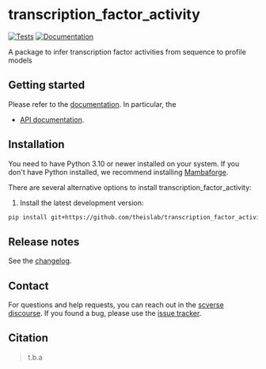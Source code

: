 # transcription_factor_activity

[![Tests][badge-tests]][link-tests]
[![Documentation][badge-docs]][link-docs]

[badge-tests]: https://img.shields.io/github/actions/workflow/status/lauradmartens/transcription_factor_activity/test.yaml?branch=main
[link-tests]: https://github.com/theislab/transcription_factor_activity/actions/workflows/test.yml
[badge-docs]: https://img.shields.io/readthedocs/transcription_factor_activity

A package to infer transcription factor activities from sequence to profile models

## Getting started

Please refer to the [documentation][link-docs]. In particular, the

-   [API documentation][link-api].

## Installation

You need to have Python 3.10 or newer installed on your system. If you don't have
Python installed, we recommend installing [Mambaforge](https://github.com/conda-forge/miniforge#mambaforge).

There are several alternative options to install transcription_factor_activity:

<!--
1) Install the latest release of `transcription_factor_activity` from `PyPI <https://pypi.org/project/transcription_factor_activity/>`_:

```bash
pip install transcription_factor_activity
```
-->

1. Install the latest development version:

```bash
pip install git+https://github.com/theislab/transcription_factor_activity.git@main
```

## Release notes

See the [changelog][changelog].

## Contact

For questions and help requests, you can reach out in the [scverse discourse][scverse-discourse].
If you found a bug, please use the [issue tracker][issue-tracker].

## Citation

> t.b.a

[scverse-discourse]: https://discourse.scverse.org/
[issue-tracker]: https://github.com/lauradmartens/transcription_factor_activity/issues
[changelog]: https://transcription_factor_activity.readthedocs.io/latest/changelog.html
[link-docs]: https://transcription_factor_activity.readthedocs.io
[link-api]: https://transcription_factor_activity.readthedocs.io/latest/api.html
